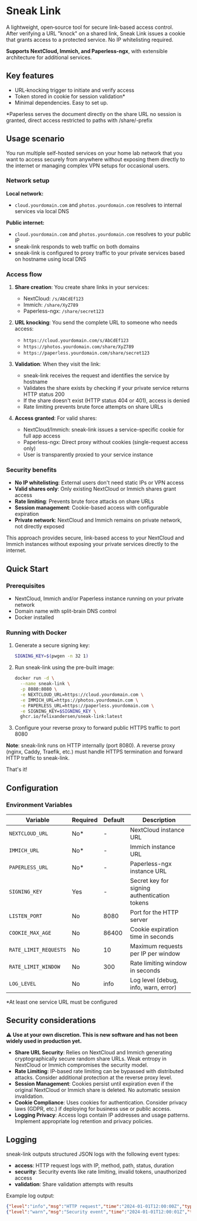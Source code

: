 # Sneak Link

A lightweight, open‑source tool for secure link-based access control.  
After verifying a URL "knock" on a shared link, Sneak Link issues a cookie that grants access to a protected service. No IP whitelisting required.

**Supports NextCloud, Immich, and Paperless-ngx**, with extensible architecture for additional services.

## Key features
- URL‑knocking trigger to initiate and verify access
- Token stored in cookie for session validation*
- Minimal dependencies. Easy to set up.

*Paperless serves the document directly on the share URL no session is granted, direct access restricted to paths with /share/-prefix

## Usage scenario

You run multiple self-hosted services on your home lab network that you want to access securely from anywhere without exposing them directly to the internet or managing complex VPN setups for occasional users.

### Network setup

**Local network:**
- `cloud.yourdomain.com` and `photos.yourdomain.com` resolves to internal services via local DNS

**Public internet:**
- `cloud.yourdomain.com` and `photos.yourdomain.com` resolves to your public IP
- sneak-link responds to web traffic on both domains
- sneak-link is configured to proxy traffic to your private services based on hostname using local DNS

### Access flow

1. **Share creation**: You create share links in your services:
   - NextCloud: `/s/AbCdEf123`
   - Immich: `/share/XyZ789`
   - Paperless-ngx: `/share/secret123`

2. **URL knocking**: You send the complete URL to someone who needs access:
   - `https://cloud.yourdomain.com/s/AbCdEf123`
   - `https://photos.yourdomain.com/share/XyZ789`
   - `https://paperless.yourdomain.com/share/secret123`

3. **Validation**: When they visit the link:
   - sneak-link receives the request and identifies the service by hostname
   - Validates the share exists by checking if your private service returns HTTP status 200
   - If the share doesn't exist (HTTP status 404 or 401), access is denied
   - Rate limiting prevents brute force attempts on share URLs

4. **Access granted**: For valid shares:
   - NextCloud/Immich: sneak-link issues a service-specific cookie for full app access
   - Paperless-ngx: Direct proxy without cookies (single-request access only)
   - User is transparently proxied to your service instance

### Security benefits

- **No IP whitelisting**: External users don't need static IPs or VPN access
- **Valid shares only**: Only existing NextCloud or Immich shares grant access
- **Rate limiting**: Prevents brute force attacks on share URLs
- **Session management**: Cookie-based access with configurable expiration
- **Private network**: NextCloud and Immich remains on private network, not directly exposed

This approach provides secure, link-based access to your NextCloud and Immich instances without exposing your private services directly to the internet.

## Quick Start

### Prerequisites
- NextCloud, Immich and/or Paperless instance running on your private network
- Domain name with split-brain DNS control
- Docker installed

### Running with Docker

1. Generate a secure signing key:
   ```bash
   SIGNING_KEY=$(pwgen -n 32 1)
   ```

2. Run sneak-link using the pre-built image:
   ```bash
   docker run -d \
     --name sneak-link \
     -p 8080:8080 \
     -e NEXTCLOUD_URL=https://cloud.yourdomain.com \
     -e IMMICH_URL=https://photos.yourdomain.com \
     -e PAPERLESS_URL=https://paperless.yourdomain.com \
     -e SIGNING_KEY=$SIGNING_KEY \
     ghcr.io/felixandersen/sneak-link:latest
   ```

3. Configure your reverse proxy to forward public HTTPS traffic to port 8080

**Note**: sneak-link runs on HTTP internally (port 8080). A reverse proxy (nginx, Caddy, Traefik, etc.) must handle HTTPS termination and forward HTTP traffic to sneak-link.

That's it!

## Configuration

### Environment Variables

| Variable | Required | Default | Description |
|----------|----------|---------|-------------|
| `NEXTCLOUD_URL` | No* | - | NextCloud instance URL |
| `IMMICH_URL` | No* | - | Immich instance URL |
| `PAPERLESS_URL` | No* | - | Paperless-ngx instance URL |
| `SIGNING_KEY` | Yes | - | Secret key for signing authentication tokens |
| `LISTEN_PORT` | No | 8080 | Port for the HTTP server |
| `COOKIE_MAX_AGE` | No | 86400 | Cookie expiration time in seconds |
| `RATE_LIMIT_REQUESTS` | No | 10 | Maximum requests per IP per window |
| `RATE_LIMIT_WINDOW` | No | 300 | Rate limiting window in seconds |
| `LOG_LEVEL` | No | info | Log level (debug, info, warn, error) |

*At least one service URL must be configured

## Security considerations

⚠️ **Use at your own discretion. This is new software and has not been widely used in production yet.**

- **Share URL Security**: Relies on NextCloud and Immich generating cryptographically secure random share URLs. Weak entropy in NextCloud or Immich compromises the security model.
- **Rate Limiting**: IP-based rate limiting can be bypassed with distributed attacks. Consider additional protection at the reverse proxy level.
- **Session Management**: Cookies persist until expiration even if the original NextCloud or Immich share is deleted. No automatic session invalidation.
- **Cookie Compliance**: Uses cookies for authentication. Consider privacy laws (GDPR, etc.) if deploying for business use or public access.
- **Logging Privacy**: Access logs contain IP addresses and usage patterns. Implement appropriate log retention and privacy policies.

## Logging

sneak-link outputs structured JSON logs with the following event types:

- **access**: HTTP request logs with IP, method, path, status, duration
- **security**: Security events like rate limiting, invalid tokens, unauthorized access
- **validation**: Share validation attempts with results

Example log output:
```json
{"level":"info","msg":"HTTP request","time":"2024-01-01T12:00:00Z","type":"access","ip":"1.2.3.4","method":"GET","path":"/s/AbCdEf123","status":200,"duration":45}
{"level":"warn","msg":"Security event","time":"2024-01-01T12:00:01Z","type":"security","event":"rate_limit_exceeded","ip":"1.2.3.4","details":"requests: 11, window: 5m0s"}
```
